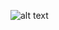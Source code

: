 ![alt text](http://www.up2me.co.il/v.php?file=77093098.png][img]http://www.up2me.co.il/thumbs/77093098.png)
